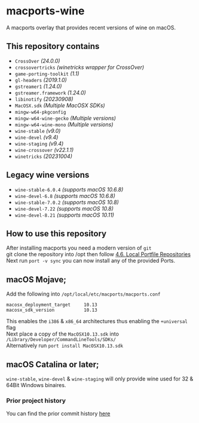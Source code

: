 # macports-wine
A macports overlay that provides recent versions of wine on macOS.

## This repository contains
- `CrossOver`               *(24.0.0)*
- `crossovertricks`         *(winetricks wrapper for CrossOver)*
- `game-porting-toolkit`    *(1.1)*
- `gl-headers`              *(2019.1.0)*
- `gstreamer1`              *(1.24.0)*
- `gstreamer.framework`     *(1.24.0)*
- `libinotify`              *(20230908)*
- `MacOSX.sdk`              *(Multiple MacOSX SDKs)*
- `mingw-w64-pkgconfig`
- `mingw-w64-wine-gecko`    *(Multiple versions)*
- `mingw-w64-wine-mono`     *(Multiple versions)*
- `wine-stable`             *(v9.0)*
- `wine-devel`              *(v9.4)*
- `wine-staging`            *(v9.4)*
- `wine-crossover`          *(v22.1.1)*
- `winetricks`              *(20231004)*

## Legacy wine versions
- `wine-stable-6.0.4`       *(supports macOS 10.6.8)*
- `wine-devel-6.8`          *(supports macOS 10.6.8)*
- `wine-stable-7.0.2`       *(supports macOS 10.8)*
- `wine-devel-7.22`         *(supports macOS 10.8)*
- `wine-devel-8.21`         *(supports macOS 10.11)*

## How to use this repository
After installing macports you need a modern version of `git`\
git clone the repository into /opt then follow [4.6. Local Portfile Repositories](https://guide.macports.org/#development.local-repositories)\
Next run `port -v sync` you can now install any of the provided Ports.

## macOS Mojave;
Add the following into `/opt/local/etc/macports/macports.conf`
```
macosx_deployment_target     10.13
macosx_sdk_version           10.13
```
This enables the `i386` & `x86_64` architectures thus enabling the `+universal` flag\
Next place a copy of the `MacOSX10.13.sdk` into `/Library/Developer/CommandLineTools/SDKs/` \
Alternatively run `port install MacOSX10.13.sdk`

## macOS Catalina or later;
`wine-stable`, `wine-devel` & `wine-staging` will only provide wine used for 32 & 64Bit Windows binaires.

### Prior project history
You can find the prior commit history [here](https://github.com/Gcenx/macports-wine/tree/master)
